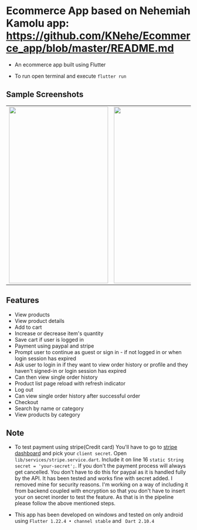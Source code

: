 # Ecommerce App based on Nehemiah Kamolu app: https://github.com/KNehe/Ecommerce_app/blob/master/README.md

- An ecommerce app built using Flutter

- To run open terminal and execute ```flutter run```

## Sample Screenshots

<table>
  <tr>
    <td><img src="/../screenshots/productList.png" width=270 height=480></td>
    <td><img src="/../screenshots/shoppingCart.png" width=270 height=480></td>
  </tr>
 </table>



## Features

- View products
- View product details
- Add to cart
- Increase or decrease item's quantity
- Save cart if user is logged in
- Payment using paypal and stripe
- Prompt user to continue as guest or sign in - if not logged in or when login session has expired
- Ask user to login in if they want to view order history or profile
  and they haven't signed-in or login session has expired
- Can then view single order history
- Product list page reload with refresh indicator
- Log out
- Can view single order history after successful order
- Checkout
- Search by name or category
- View products by category

## Note

- To test payment using stripe(Credit card) You'll have to go to [stripe dashboard](https://dashboard.stripe.com/) and pick your
  ```client secret```.
  Open ``` lib/services/stripe.service.dart ```.
  Include it on line 16 ``` static String secret = 'your-secret'; ```.
  If you don't the payment process will always get cancelled. You don't have to do this for paypal as it is handled fully by the API.
  It has been tested and works fine with secret added. I removed mine for security reasons. I'm working on a way of including it from backend coupled with encryption so that you don't have to insert your on secret inorder to test the feature. As that is in the pipeline please follow the above mentioned steps.

- This app has been developed on windows and tested on only android using ```Flutter 1.22.4 • channel stable``` and ```  Dart 2.10.4 ```
